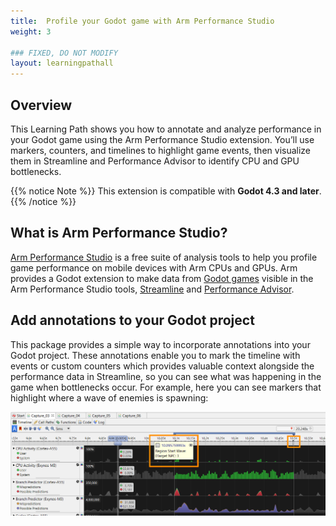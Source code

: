```yaml
---
title:  Profile your Godot game with Arm Performance Studio
weight: 3

### FIXED, DO NOT MODIFY
layout: learningpathall
---
```


## Overview

This Learning Path shows you how to annotate and analyze performance in your Godot game using the Arm Performance Studio extension. You’ll use markers, counters, and timelines to highlight game events, then visualize them in Streamline and Performance Advisor to identify CPU and GPU bottlenecks.

{{% notice Note %}}
 This extension is compatible with **Godot 4.3 and later**.
{{% /notice %}}

## What is Arm Performance Studio?

[Arm Performance Studio](https://developer.arm.com/Tools%20and%20Software/Arm%20Performance%20Studio) is a free suite of analysis tools to help you profile game performance on mobile devices with Arm CPUs and GPUs. Arm provides a Godot extension to make data from [Godot games](https://godotengine.org/) visible in the Arm Performance Studio tools, [Streamline](https://developer.arm.com/Tools%20and%20Software/Streamline%20Performance%20Analyzer) and [Performance Advisor](https://developer.arm.com/Tools%20and%20Software/Performance%20Advisor).

## Add annotations to your Godot project

This package provides a simple way to incorporate annotations into your Godot project. These annotations enable you to mark the timeline with events or custom counters which provides valuable context alongside the performance data in Streamline, so you can see what was happening in the game when bottlenecks occur. For example, here you can see markers that highlight where a wave of enemies is spawning:

![Marker annotations in Streamline#center](sl_annotation.png "Marker annotations in Streamline")
